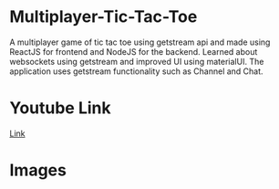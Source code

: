# Multiplayer-Tic-Tac-Toe

A multiplayer game of tic tac toe using getstream api and made using ReactJS for frontend and NodeJS for the backend.
Learned about websockets using getstream and improved UI using materialUI. The application uses getstream functionality such as Channel and Chat. 

# Youtube Link
[Link](https://youtu.be/Iw1YmBoOYb4)

# Images

 
